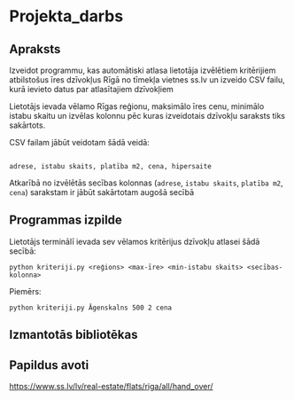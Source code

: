 # Projekta_darbs

## Apraksts 

Izveidot programmu, kas automātiski atlasa lietotāja izvēlētiem kritērijiem atbilstošus īres dzīvokļus Rīgā no tīmekļa vietnes ss.lv un izveido CSV failu, kurā ievieto datus par atlasītajiem dzīvokļiem

Lietotājs ievada vēlamo Rīgas reģionu, maksimālo īres cenu, minimālo istabu skaitu un izvēlas kolonnu pēc kuras izveidotais dzīvokļu saraksts tiks sakārtots.

CSV failam jābūt veidotam šādā veidā: 

```csv

adrese, istabu skaits, platība m2, cena, hipersaite

```

Atkarībā no izvēlētās secības kolonnas (`adrese`, `istabu skaits`, `platība m2`, `cena`) sarakstam ir jābūt sakārtotam augošā secībā

## Programmas izpilde

Lietotājs terminālī ievada sev vēlamos kritērijus dzīvokļu atlasei šādā secībā:

```shell
python kriteriji.py <reģions> <max-īre> <min-istabu skaits> <secības-kolonna>
```

Piemērs:

```shell
python kriteriji.py Āgenskalns 500 2 cena
```

## Izmantotās bibliotēkas

## Papildus avoti 

https://www.ss.lv/lv/real-estate/flats/riga/all/hand_over/
